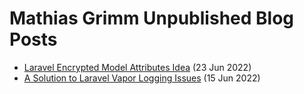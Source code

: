 # Mathias Grimm Unpublished Blog Posts

- [Laravel Encrypted Model Attributes Idea](articles/laravel-encrypted-attributes-idea/README.md) (23 Jun 2022)
- [A Solution to Laravel Vapor Logging Issues](articles/laravel-vapor-logging-case/README.md) (15 Jun 2022)
